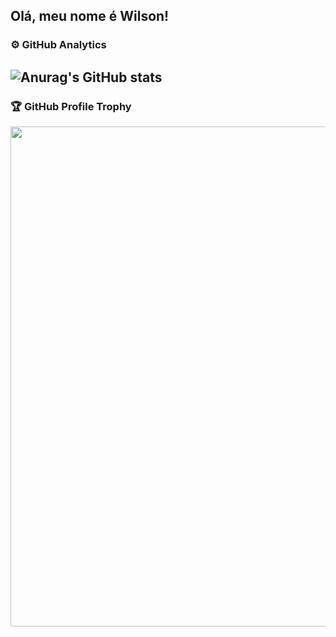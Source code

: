 ## Olá, meu nome é Wilson!

### ⚙️ GitHub Analytics

![Anurag's GitHub stats](https://github-readme-stats.vercel.app/api?username=wilmaximodev&show_icons=true&theme=dark)
--- 

### 🏆 GitHub Profile Trophy

<p align="center">
  <a
    href="https://github.com/ryo-ma/github-profile-trophy"
    title="repositório de troféus"
  >
    <img
      width="800"
      src="https://github-profile-trophy.vercel.app/?username=wilmaximodev&column=8&theme=darkhub&no-frame=true&no-bg=true"
    />
  </a>
</p>
